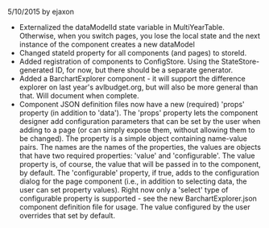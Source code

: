 5/10/2015 by ejaxon

- Externalized	the dataModelId	state variable in MultiYearTable. Otherwise, when you switch pages,
  you lose the local state and the next instance of the component creates a new dataModel
- Changed stateId property for all components (and pages) to storeId.
- Added registration of components to ConfigStore. Using the StateStore-generated ID, for now,
  but there should be a separate generator.
- Added a BarchartExplorer component - it will support the difference explorer on last year's avlbudget.org, 
  but will also be more general than that. Will document when complete.
- Component JSON definition files now have a new (required) 'props' property (in addition to 'data'). The 'props'
  property lets the component designer add configuration parameters that can be set by the user when
  adding to a page (or can simply expose them, without allowing them to be changed). The property is a simple
  object containing name-value pairs. The names are the names of the properties, the values are objects that have
  two required properties: 'value' and 'configurable'. The value property is, of course, the value that will be passed in
  to the component, by default. The 'configurable' property, if true, adds to the configuration dialog for the
  page component (i.e., in addition to selecting data, the user can set property values). Right now only a 'select'
  type of configurable property is supported - see the new BarchartExplorer.json component definition file for usage.
  The value configured by the user overrides that set by default.
